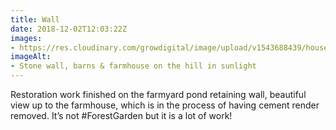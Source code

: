 ```yaml
---
title: Wall
date: 2018-12-02T12:03:22Z
images: 
- https://res.cloudinary.com/growdigital/image/upload/v1543688439/house-from-lane-over-farmyard-pond-182726ED.jpg
imageAlt: 
- Stone wall, barns & farmhouse on the hill in sunlight
---
```


Restoration work finished on the farmyard pond retaining wall, beautiful view up to the farmhouse, which is in the process of having cement render removed. It’s not #ForestGarden but it is a lot of work!
